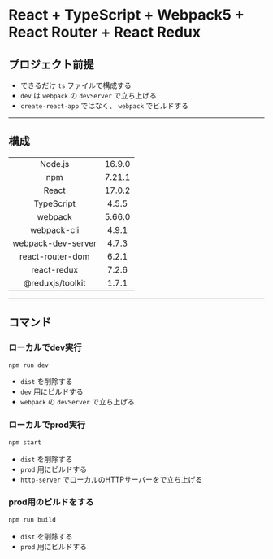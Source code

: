 # React + TypeScript + Webpack5 + React Router + React Redux

## プロジェクト前提

- できるだけ `ts` ファイルで構成する
- `dev` は `webpack` の `devServer` で立ち上げる
- `create-react-app` ではなく、 `webpack` でビルドする

---

## 構成

|||
|:---:|:---:|
|Node.js|16.9.0|
|npm|7.21.1|
|React|17.0.2|
|TypeScript|4.5.5|
|webpack|5.66.0|
|webpack-cli|4.9.1|
|webpack-dev-server|4.7.3|
|react-router-dom|6.2.1|
|react-redux|7.2.6|
|@reduxjs/toolkit|1.7.1|

---

## コマンド

### ローカルでdev実行

```bash
npm run dev
```

- `dist` を削除する
- `dev` 用にビルドする
- `webpack` の `devServer` で立ち上げる

### ローカルでprod実行

```bash
npm start
```

- `dist` を削除する
- `prod` 用にビルドする
- `http-server` でローカルのHTTPサーバーをで立ち上げる

### prod用のビルドをする

```bash
npm run build
```

- `dist` を削除する
- `prod` 用にビルドする
